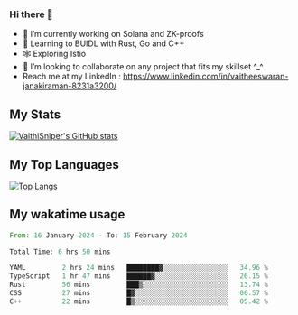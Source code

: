 ### Hi there 👋

- 🔭 I’m currently working on Solana and ZK-proofs
- 📖 Learning to BUIDL with Rust, Go and C++
- 🕸️ Exploring Istio
- 👯 I’m looking to collaborate on any project that fits my skillset ^_^
- Reach me at my LinkedIn : https://www.linkedin.com/in/vaitheeswaran-janakiraman-8231a3200/

## My Stats
[![VaithiSniper's GitHub stats](https://github-readme-stats.vercel.app/api?username=VaithiSniper&hide=stars&theme=radical)](https://github.com/anuraghazra/github-readme-stats)

## My Top Languages

[![Top Langs](https://github-readme-stats.vercel.app/api/top-langs/?username=VaithiSniper&layout=compact)](https://github.com/anuraghazra/github-readme-stats)

## My wakatime usage

<!--START_SECTION:waka-->

```rust
From: 16 January 2024 - To: 15 February 2024

Total Time: 6 hrs 50 mins

YAML         2 hrs 24 mins   ████████▓░░░░░░░░░░░░░░░░   34.96 %
TypeScript   1 hr 47 mins    ██████▓░░░░░░░░░░░░░░░░░░   26.15 %
Rust         56 mins         ███▒░░░░░░░░░░░░░░░░░░░░░   13.74 %
CSS          27 mins         █▓░░░░░░░░░░░░░░░░░░░░░░░   06.57 %
C++          22 mins         █▒░░░░░░░░░░░░░░░░░░░░░░░   05.42 %
```

<!--END_SECTION:waka-->
